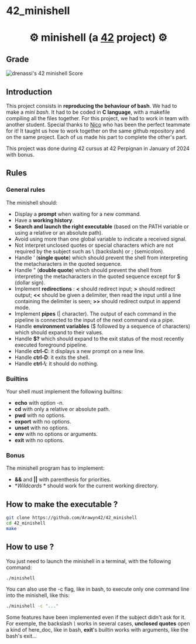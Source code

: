 # 42_minishell

# <div align="center">⚙️ minishell (a [42](https://42perpignan.fr/) project) ⚙️</div>

## Grade
![drenassi's 42 minishell Score](https://badge42.coday.fr/api/v2/clph33bao098101t6vnzqbe17/project/3440940)

## Introduction
This project consists in **reproducing the behaviour of bash**. We had to make a *mini bash*.
It had to be coded in **C language**, with a makefile compiling all the files together.
For this project, we had to work in team with another student. Special thanks to [Nico](https://github.com/Floperatok) who has been the perfect teammate for it! It taught us how to work together on the same github repository and on the same project. Each of us made his part to complete the other's part.

This project was done during 42 cursus at 42 Perpignan in January of 2024 with bonus.

## Rules
### General rules
The minishell should:
- Display a **prompt** when waiting for a new command.
- Have a **working history**.
- **Search and launch the right executable** (based on the PATH variable or using a relative or an absolute path).
- Avoid using more than one global variable to indicate a received signal.
- Not interpret unclosed quotes or special characters which are not required by the
subject such as \\ (backslash) or ; (semicolon).
- Handle ’ (**single quote**) which should prevent the shell from interpreting the metacharacters in the quoted sequence.
- Handle " (**double quote**) which should prevent the shell from interpreting the metacharacters in the quoted sequence except for $ (dollar sign).
- Implement **redirections** : **\<** should redirect input; **\>** should redirect output; **\<\<** should be given a delimiter, then read the input until a line containing the delimiter is seen; **\>\>** should redirect output in append mode.
- Implement **pipes** (| character). The output of each command in the pipeline is
connected to the input of the next command via a pipe.
- Handle **environment variables** ($ followed by a sequence of characters) which
should expand to their values.
- Handle **$?** which should expand to the exit status of the most recently executed
foreground pipeline.
- Handle **ctrl-C**: it displays a new prompt on a new line.
- Handle **ctrl-D**: it exits the shell.
- Handle **ctrl-\\**: it should do nothing.

### Builtins
Your shell must implement the following builtins:
- **echo** with option -n.
- **cd** with only a relative or absolute path.
- **pwd** with no options.
- **export** with no options.
- **unset** with no options.
- **env** with no options or arguments.
- **exit** with no options.

### Bonus
The minishell program has to implement:
- **&&** and **||** with parenthesis for priorities.
- **Wildcards* \* should work for the current working directory.

## How to make the executable ?
```bash
git clone https://github.com/Arawyn42/42_minishell
cd 42_minishell
make
```

## How to use ?
You just need to launch the minishell in a terminal, with the following command:
```bash
./minishell
```

You can also use the -c flag, like in bash, to execute only one command line into the minishell, like this:
```bash
./minishell -c "..."
```

Some features have been implemented even if the subject didn't ask for it. For exemple, the backslash *\\* works in several cases, **unclosed quotes** open a kind of here_doc, like in bash, **exit**'s builtin works with arguments, like the bash's exit...